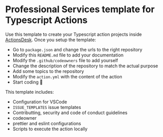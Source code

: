 # Professional Services template for Typescript Actions

Use this template to create your Typescript action projects inside [ActionsDesk](https://github.com/ActionsDesk). Once you setup the template:
- Go to `package.json` and change the urls to the right repository
- Modify this `README.md` file to add your documentation
- Modify the `.github/codeowners` file to add yourself
- Change the description of the repository to match the actual purpose
- Add some topics to the repository
- Modify the `action.yml` with the content of the action
- Start coding 🚢

This template includes:
- Configuration for VSCode
- `ISSUE_TEMPLATES` issue templates
- Contributting, security and code of conduct guidelines
- codeowner
- prettier and eslint configurations
- Scripts to execute the action locally